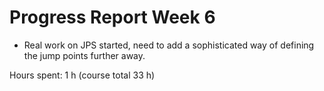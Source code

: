 # Progress Report Week 6

- Real work on JPS started, need to add a sophisticated way of defining the jump points further away.

Hours spent: 1 h (course total 33 h)
